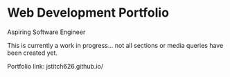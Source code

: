 # Web Development Portfolio

Aspiring Software Engineer

This is currently a work in progress... not all sections or media queries have been created yet.

Portfolio link: jstitch626.github.io/
